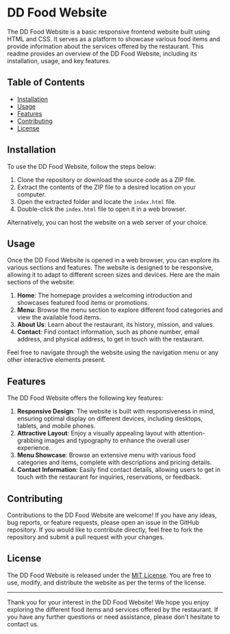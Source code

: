 # DD Food Website

The DD Food Website is a basic responsive frontend website built using HTML and CSS. It serves as a platform to showcase various food items and provide information about the services offered by the restaurant. This readme provides an overview of the DD Food Website, including its installation, usage, and key features.

## Table of Contents
- [Installation](#installation)
- [Usage](#usage)
- [Features](#features)
- [Contributing](#contributing)
- [License](#license)

## Installation

To use the DD Food Website, follow the steps below:

1. Clone the repository or download the source code as a ZIP file.
2. Extract the contents of the ZIP file to a desired location on your computer.
3. Open the extracted folder and locate the `index.html` file.
4. Double-click the `index.html` file to open it in a web browser.

Alternatively, you can host the website on a web server of your choice.

## Usage

Once the DD Food Website is opened in a web browser, you can explore its various sections and features. The website is designed to be responsive, allowing it to adapt to different screen sizes and devices. Here are the main sections of the website:

1. **Home**: The homepage provides a welcoming introduction and showcases featured food items or promotions.
2. **Menu**: Browse the menu section to explore different food categories and view the available food items.
3. **About Us**: Learn about the restaurant, its history, mission, and values.
4. **Contact**: Find contact information, such as phone number, email address, and physical address, to get in touch with the restaurant.

Feel free to navigate through the website using the navigation menu or any other interactive elements present.

## Features

The DD Food Website offers the following key features:

1. **Responsive Design**: The website is built with responsiveness in mind, ensuring optimal display on different devices, including desktops, tablets, and mobile phones.
2. **Attractive Layout**: Enjoy a visually appealing layout with attention-grabbing images and typography to enhance the overall user experience.
3. **Menu Showcase**: Browse an extensive menu with various food categories and items, complete with descriptions and pricing details.
4. **Contact Information**: Easily find contact details, allowing users to get in touch with the restaurant for inquiries, reservations, or feedback.

## Contributing

Contributions to the DD Food Website are welcome! If you have any ideas, bug reports, or feature requests, please open an issue in the GitHub repository. If you would like to contribute directly, feel free to fork the repository and submit a pull request with your changes.

## License

The DD Food Website is released under the [MIT License](LICENSE). You are free to use, modify, and distribute the website as per the terms of the license.

---

Thank you for your interest in the DD Food Website! We hope you enjoy exploring the different food items and services offered by the restaurant. If you have any further questions or need assistance, please don't hesitate to contact us.
